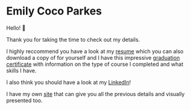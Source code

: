 # Emily Coco Parkes

Hello! 👋  

Thank you for taking the time to check out my details.

I highly reccommend you have a look at my [resume](https://github.com/emilyparkes/EmilyParkes-Resume/blob/master/Resume_EmilyParkes.pdf) which you can also download a copy of for yourself and I have this impressive [graduation certificate](https://github.com/emilyparkes/EmilyParkes-Resume/blob/master/Graduation%20certificate%20for%20Emily%20Parkes.pdf) with information on the type of course I completed and what skills I have.

I also think you should have a look at my [LinkedIn](https://www.linkedin.com/in/emilyparkes/)!  

I have my own [site](http://emilycoco.herokuapp.com/) that can give you all the previous details and visually presented too.
